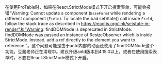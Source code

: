 在使用ProTable时，如果在React.StrictMode模式下开启搜索表单，可能会报错"Warning: Cannot update a component (`BaseForm`) while rendering a different component (`Field`). To locate the bad setState() call inside `Field`, follow the stack trace as described in https://reactjs.org/link/setstate-in-render"和"Warning: findDOMNode is deprecated in StrictMode. findDOMNode was passed an instance of ResizeObserver which is inside StrictMode. Instead, add a ref directly to the element you want to reference."。这个问题可能是由于antd内部的动画还使用了findDOMNode这个功能，豆酱老师正在清理中。建议升级antd版本到4.15.0以上，或者在使用搜索表单时，不要在React.StrictMode模式下开启。
